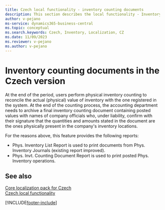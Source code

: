 ```yaml
---
title: Czech local functionality - inventory counting documents
description: This section describes the local functionality - Inventory Counting Documents in the Czech version of Business Central.
author: v-pejano
ms-service: dynamics365-business-central
ms.topic: conceptual
ms.search.keywords: Czech, Inventory, Localization, CZ
ms.date: 11/09/2023
ms.reviewer: v-pejano
ms.author: v-pejano
---
```


# Inventory counting documents in the Czech version

At the end of the period, users perform physical inventory counting to reconcile the actual (physical) value of inventory with the one registered in the system. At the end of the counting process, the accounting department needs to archive a final inventory counting document containing posted values with names of company officials who, under liability, confirm with their signature that the quantities and amounts stated in the document are the ones physically present in the company's inventory locations.

For the reasons above, this feature provides the following reports:

- Phys. Inventory List Report is used to print documents from Phys. Inventory Journals (existing report improved).
- Phys. Invt. Counting Document Report is used to print posted Phys. Inventory operations.

## See also

[Core localization pack for Czech](ui-extensions-core-localization-pack-cz.md)  
[Czech local functionality](czech-local-functionality.md)  


[!INCLUDE[footer-include](../../includes/footer-banner.md)]